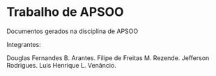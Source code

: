 Trabalho de APSOO
=================

Documentos gerados na disciplina de APSOO


Integrantes:

Douglas Fernandes B. Arantes.
Filipe de Freitas M. Rezende.
Jefferson Rodrigues.
Luis Henrique L. Venâncio.

